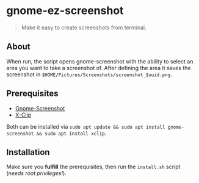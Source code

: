 # gnome-ez-screenshot

> Make it easy to create screenshots from terminal.

## About

When run, the script opens gnome-screenshot with the ability to select an area you want to take a screenshot of.
After defining the area it saves the screenshot in ```$HOME/Pictures/Screenshots/screenshot_$uuid.png```.

## Prerequisites

- [Gnome-Screenshot](https://linux.die.net/man/1/gnome-screenshot)
- [X-Clip](https://wiki.ubuntuusers.de/xclip/)

Both can be installed via ```sudo apt update && sudo apt install gnome-screenshot && sudo apt install xclip```.

## Installation

Make sure you __fulfill__ the prerequisites, then run the ```install.sh``` script (_needs root privileges!_).

